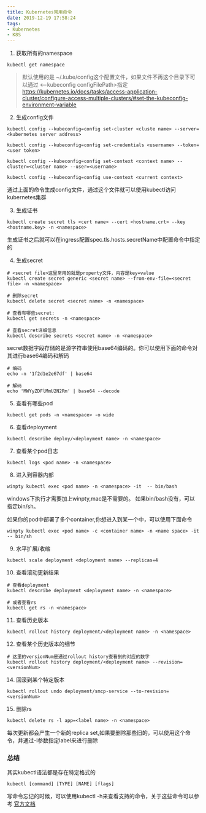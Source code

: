 ```yaml
---
title: Kubernetes常用命令
date: 2019-12-19 17:58:24
tags:
- Kubernetes
- K8S
---
```


1. 获取所有的namespace

```
kubectl get namespace
```

> 默认使用的是 ~/.kube/config这个配置文件，如果文件不再这个目录下可以通过 <--kubeconfig configFilePath>指定
> https://kubernetes.io/docs/tasks/access-application-cluster/configure-access-multiple-clusters/#set-the-kubeconfig-environment-variable

<!--more-->

2. 生成config文件

```
kubectl config --kubeconfig=config set-cluster <cluste name> --server=<kubernetes server address>

kubectl config --kubeconfig=config set-credentials <username> --token=<user token>

kubectl config --kubeconfig=config set-context <context name> --cluster=<cluster name> --user=<username>

kubectl config --kubeconfig=config use-context <current context>

```

通过上面的命令生成config文件，通过这个文件就可以使用kubectl访问kubernetes集群

3. 生成证书

```
kubectl create secret tls <cert name> --cert <hostname.crt> --key <hostname.key> -n <namespace>
```

生成证书之后就可以在ingress配置spec.tls.hosts.secretName中配置命令中指定的<cert name>

4. 生成secret

```
# <secret file>这里常用的就是property文件，内容是key=value
kubectl create secret generic <secret name> --from-env-file=<secret file> -n <namespace>

# 删除secret
kubectl delete secret <secret name> -n <namespace>

# 查看有哪些secret:
kubectl get secrets -n <namespace>

# 查看secret详细信息
kubectl describe secrets <secret name> -n <namespace>

```

secret数据字段存储的是源字符串使用base64编码的。你可以使用下面的命令对其进行base64编码和解码

```
# 编码
echo -n '1f2d1e2e67df' | base64

# 解码
echo 'MWYyZDFlMmU2N2Rm' | base64 --decode

```

5. 查看有哪些pod

```
kubectl get pods -n <namespace> -o wide
```

6. 查看deployment

```
kubectl describe deploy/<deployment name> -n <namespace>
```

7. 查看某个pod日志

```
kubectl logs <pod name> -n <namespace>
```

8. 进入到容器内部

```
winpty kubectl exec <pod name> -n <namespace> -it  -- bin/bash
```

windows下执行才需要加上winpty,mac是不需要的。 如果bin/bash没有，可以指定bin/sh。

如果你的pod中部署了多个container,你想进入到某一个中，可以使用下面命令

```
winpty kubectl exec <pod name> -c <container name> -n <name space> -it -- bin/sh
```

9. 水平扩展/收缩

```
kubectl scale deployment <deployment name> --replicas=4
```

10. 查看滚动更新结果

```
# 查看deployment
kubectl describe deployment <deployment name> -n <namespace>

# 或者查看rs
kubectl get rs -n <namespace>

```

11. 查看历史版本

```
kubectl rollout history deployment/<deployment name> -n <namespace>
```

12. 查看某个历史版本的细节

```
# 这里的versionNum是通过rollout history查看到的对应的数字
kubectl rollout history deployment/<deployment name> --revision=<versionNum>
```

14. 回滚到某个特定版本

```
kubectl rollout undo deployment/smcp-service --to-revision=<versionNum>
```

15. 删除rs

```
kubectl delete rs -l app=<label name> -n <namespace>

```
每次更新都会产生一个新的replica set,如果要删除那些旧的，可以使用这个命令，并通过-l参数指定label来进行删除



### 总结

其实kubectl语法都是存在特定格式的

```
kubectl [command] [TYPE] [NAME] [flags]
```

写命令忘记的时候，可以使用kubectl -h来查看支持的命令，关于这些命令可以参考 [官方文档](https://kubernetes.io/docs/reference/kubectl/overview/)
